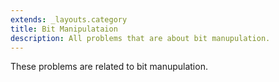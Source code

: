 ```yaml
---
extends: _layouts.category
title: Bit Manipulataion
description: All problems that are about bit manupulation.
---
```


These problems are related to bit manupulation.
